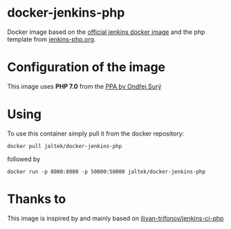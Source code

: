 # docker-jenkins-php
Docker image based on the [official jenkins docker image](https://github.com/jenkinsci/docker) and the php template from [jenkins-php.org](jenkins-php.org).

# Configuration of the image
This image uses **PHP 7.0** from the [PPA by Ondřej Surý](https://launchpad.net/~ondrej/+archive/ubuntu/php)

# Using

To use this container simply pull it from the docker repository:

```docker pull jaltek/docker-jenkins-php```

followed by

```docker run -p 8080:8080 -p 50000:50000 jaltek/docker-jenkins-php```


# Thanks to
This image is inspired by and mainly based on [iliyan-trifonov/jenkins-ci-php](https://github.com/iliyan-trifonov/jenkins-ci-php)


